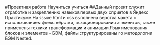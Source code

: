 #Проектная работа Научиться учиться
##Данный проект служит отработке и закреплению навыков первых двух спринтов в Яндекс Практикуме.На языке html и css выполнена верстка макета с использованием флекс вёрстки, позиционирования элементов, также применены техники трансформации и анимации.Язык именования блоков и элементов - БЭМ, файлы структурированы по методологии БЭМ Nested. 